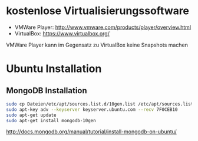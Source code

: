 kostenlose Virtualisierungssoftware
===================================

* VMWare Player: http://www.vmware.com/products/player/overview.html
* VirtualBox: https://www.virtualbox.org/

VMWare Player kann im Gegensatz zu VirtualBox keine Snapshots machen

Ubuntu Installation
===================

MongoDB Installation
--------------------

```bash
sudo cp Dateien/etc/apt/sources.list.d/10gen.list /etc/apt/sources.list.d/
sudo apt-key adv --keyserver keyserver.ubuntu.com --recv 7F0CEB10
sudo apt-get update
sudo apt-get install mongodb-10gen
```

http://docs.mongodb.org/manual/tutorial/install-mongodb-on-ubuntu/
